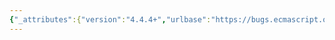 ```yaml
---
{"_attributes":{"version":"4.4.4+","urlbase":"https://bugs.ecmascript.org/","maintainer":"dherman@mozilla.com"},"bug":{"bug_id":2845,"creation_ts":"2014-05-11 10:57:00 -0700","short_desc":"13.1.9: missing rule for VarScopedDeclarations","delta_ts":"2014-06-02 11:01:01 -0700","product":"Draft for 6th Edition","component":"editorial issue","version":"Rev 24: April 27, 2014 Draft","rep_platform":"All","op_sys":"All","bug_status":"RESOLVED","resolution":"FIXED","priority":"Normal","bug_severity":"normal","everconfirmed":true,"reporter":{"uid":"jmdyck","name":"Michael Dyck"},"assigned_to":{"uid":"allen","name":"Allen Wirfs-Brock"},"long_desc":[{"commentid":8318,"comment_count":0,"who":{"uid":"jmdyck","name":"Michael Dyck"},"bug_when":"2014-05-11 10:57:04 -0700","thetext":"In 13.1.9 \"Static Semantics: VarScopedDeclarations\",\nI think you need a rule for\n    Block : { }"},{"commentid":8369,"comment_count":1,"who":{"uid":"allen","name":"Allen Wirfs-Brock"},"bug_when":"2014-05-13 14:26:51 -0700","thetext":"fixed in rev25 editor's draft"},{"commentid":8811,"comment_count":2,"who":{"uid":"jmdyck","name":"Michael Dyck"},"bug_when":"2014-06-02 11:01:01 -0700","thetext":"confirmed fixed."}]}}
---
```

